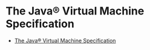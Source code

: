 # The Java® Virtual Machine Specification

- [The Java® Virtual Machine Specification](https://docs.oracle.com/javase/specs/jvms/se8/html/index.html)